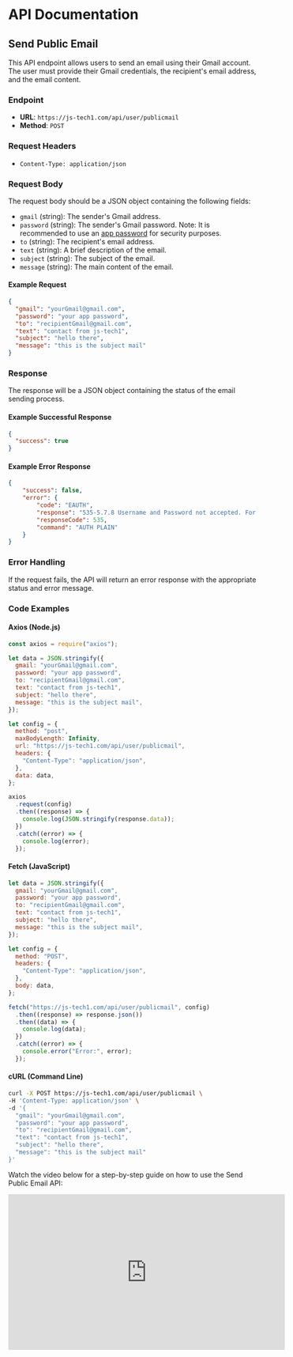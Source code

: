 # API Documentation

## Send Public Email

This API endpoint allows users to send an email using their Gmail account. The user must provide their Gmail credentials, the recipient's email address, and the email content.

### Endpoint

- **URL**: `https://js-tech1.com/api/user/publicmail`
- **Method**: `POST`

### Request Headers

- `Content-Type: application/json`

### Request Body

The request body should be a JSON object containing the following fields:

- `gmail` (string): The sender's Gmail address.
- `password` (string): The sender's Gmail password. Note: It is recommended to use an [app password](https://support.google.com/accounts/answer/185833) for security purposes.
- `to` (string): The recipient's email address.
- `text` (string): A brief description of the email.
- `subject` (string): The subject of the email.
- `message` (string): The main content of the email.

#### Example Request

```json
{
  "gmail": "yourGmail@gmail.com",
  "password": "your app password",
  "to": "recipientGmail@gmail.com",
  "text": "contact from js-tech1",
  "subject": "hello there",
  "message": "this is the subject mail"
}
```

### Response

The response will be a JSON object containing the status of the email sending process.

#### Example Successful Response

```json
{
  "success": true
}
```

#### Example Error Response

```json
{
    "success": false,
    "error": {
        "code": "EAUTH",
        "response": "535-5.7.8 Username and Password not accepted. For more information, go to\n535 5.7.8  https://support.google.com/mail/?p=BadCredentials af79cd13be357-7a1d7444c91sm7217585a.115 - gsmtp",
        "responseCode": 535,
        "command": "AUTH PLAIN"
    }
}
```

### Error Handling

If the request fails, the API will return an error response with the appropriate status and error message.

### Code Examples

#### Axios (Node.js)

```javascript
const axios = require("axios");

let data = JSON.stringify({
  gmail: "yourGmail@gmail.com",
  password: "your app password",
  to: "recipientGmail@gmail.com",
  text: "contact from js-tech1",
  subject: "hello there",
  message: "this is the subject mail",
});

let config = {
  method: "post",
  maxBodyLength: Infinity,
  url: "https://js-tech1.com/api/user/publicmail",
  headers: {
    "Content-Type": "application/json",
  },
  data: data,
};

axios
  .request(config)
  .then((response) => {
    console.log(JSON.stringify(response.data));
  })
  .catch((error) => {
    console.log(error);
  });
```

#### Fetch (JavaScript)

```javascript
let data = JSON.stringify({
  gmail: "yourGmail@gmail.com",
  password: "your app password",
  to: "recipientGmail@gmail.com",
  text: "contact from js-tech1",
  subject: "hello there",
  message: "this is the subject mail",
});

let config = {
  method: "POST",
  headers: {
    "Content-Type": "application/json",
  },
  body: data,
};

fetch("https://js-tech1.com/api/user/publicmail", config)
  .then((response) => response.json())
  .then((data) => {
    console.log(data);
  })
  .catch((error) => {
    console.error("Error:", error);
  });
```

#### cURL (Command Line)

```sh
curl -X POST https://js-tech1.com/api/user/publicmail \
-H 'Content-Type: application/json' \
-d '{
  "gmail": "yourGmail@gmail.com",
  "password": "your app password",
  "to": "recipientGmail@gmail.com",
  "text": "contact from js-tech1",
  "subject": "hello there",
  "message": "this is the subject mail"
}'
```
Watch the video below for a step-by-step guide on how to use the Send Public Email API:
<iframe width="560" height="315" src="https://www.youtube.com/embed/zENRKjBcHGk?si=9802bEQvSCGfRMCM" title="YouTube video player" frameborder="0" allow="accelerometer; autoplay; clipboard-write; encrypted-media; gyroscope; picture-in-picture; web-share" referrerpolicy="strict-origin-when-cross-origin" allowfullscreen></iframe>
